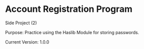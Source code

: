 # Account Registration Program
Side Project (2)

Purpose: Practice using the Haslib Module for storing passwords.


Current Version: 1.0.0


